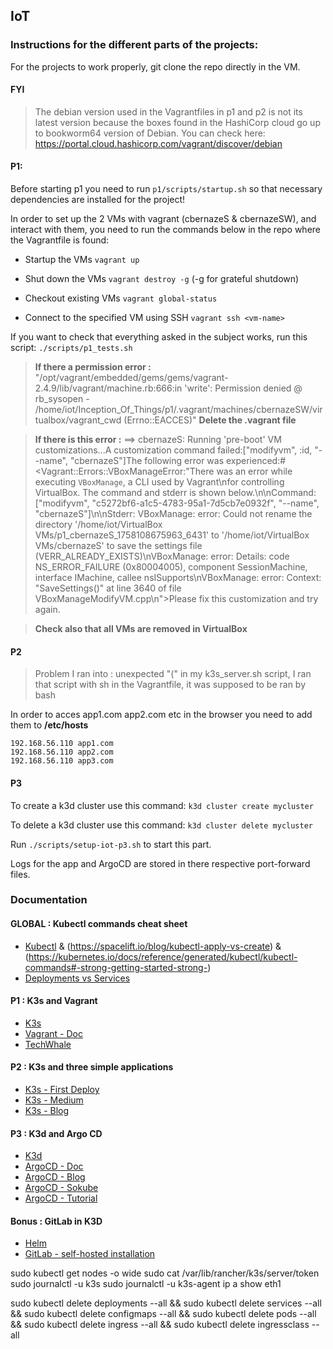 ## IoT

### Instructions for the different parts of the projects:

For the projects to work properly, git clone the repo directly in the VM.

#### FYI

> The debian version used in the Vagrantfiles in p1 and p2 is not its latest version because the
> boxes found in the HashiCorp cloud go up to bookworm64 version of Debian.
> You can check here: https://portal.cloud.hashicorp.com/vagrant/discover/debian

#### P1:

Before starting p1 you need to run ```p1/scripts/startup.sh``` so that necessary dependencies are installed for the project!

In order to set up the 2 VMs with vagrant (cbernazeS & cbernazeSW), and interact with them, you need to run the commands below in the repo where the Vagrantfile is found:

- Startup the VMs
`vagrant up`

- Shut down the VMs
`vagrant destroy -g` (-g for grateful shutdown)

- Checkout existing VMs
`vagrant global-status`

- Connect to the specified VM using SSH
`vagrant ssh <vm-name>`

If you want to check that everything asked in the subject works, run this script:
```./scripts/p1_tests.sh```

> **If there a permission error :** "/opt/vagrant/embedded/gems/gems/vagrant-2.4.9/lib/vagrant/machine.rb:666:in 'write': Permission denied @ rb_sysopen - /home/iot/Inception_Of_Things/p1/.vagrant/machines/cbernazeSW/virtualbox/vagrant_cwd (Errno::EACCES)"
> **Delete the .vagrant file**

> **If there is this error :**
> ==> cbernazeS: Running 'pre-boot' VM customizations...A customization command failed:["modifyvm", :id, "--name", "cbernazeS"]The following error was experienced:#<Vagrant::Errors::VBoxManageError:"There was an error while executing `VBoxManage`, a CLI used by Vagrant\nfor controlling VirtualBox. The command and stderr is shown below.\n\nCommand: [\"modifyvm\", \"c5272bf6-a1c5-4783-95a1-7d5cb7e0932f\", \"--name\", \"cbernazeS\"]\n\nStderr: VBoxManage: error: Could not rename the directory '/home/iot/VirtualBox VMs/p1_cbernazeS_1758108675963_6431' to '/home/iot/VirtualBox VMs/cbernazeS' to save the settings file (VERR_ALREADY_EXISTS)\nVBoxManage: error: Details: code NS_ERROR_FAILURE (0x80004005), component SessionMachine, interface IMachine, callee nsISupports\nVBoxManage: error: Context: \"SaveSettings()\" at line 3640 of file VBoxManageModifyVM.cpp\n">Please fix this customization and try again.

> **Check also that all VMs are removed in VirtualBox**


#### P2

> Problem I ran into : unexpected "(" in my k3s_server.sh script, I ran that script with sh in the Vagrantfile, it was supposed to be ran by bash

In order to acces app1.com app2.com etc in the browser you need to add them to **/etc/hosts**
```
192.168.56.110 app1.com
192.168.56.110 app2.com
192.168.56.110 app3.com
```

#### P3

To create a k3d cluster use this command:
```k3d cluster create mycluster```

To delete a k3d cluster use this command:
```k3d cluster delete mycluster```

Run ```./scripts/setup-iot-p3.sh``` to start this part.

Logs for the app and ArgoCD are stored in there respective port-forward files.

### Documentation
#### GLOBAL : Kubectl commands cheat sheet
- [Kubectl](https://spacelift.io/blog/kubernetes-cheat-sheet) & (https://spacelift.io/blog/kubectl-apply-vs-create) & (https://kubernetes.io/docs/reference/generated/kubectl/kubectl-commands#-strong-getting-started-strong-)
- [Deployments vs Services](https://zeet.co/blog/kubernetes-service-vs-deployment)

#### P1 : K3s and Vagrant
- [K3s](https://docs.k3s.io/)
- [Vagrant - Doc](https://developer.hashicorp.com/vagrant/tutorials/getting-started?product_intent=vagrant)
- [TechWhale](https://www.youtube.com/watch?v=5-PGV-r_684&pp=ygUYdmFncmFudCBjb21tZW50IHV0aWxpc2Vy)

#### P2 : K3s and three simple applications
- [K3s - First Deploy](https://k33g.gitlab.io/articles/2020-02-21-K3S-02-FIRST-DEPLOY.html)
- [K3s - Medium](https://medium.com/@samanazizi/how-to-deploy-a-simple-static-html-project-on-k3s-322667967ed4)
- [K3s - Blog](https://www.jeffgeerling.com/blog/2022/quick-hello-world-http-deployment-testing-k3s-and-traefik)

#### P3 : K3d and Argo CD
- [K3d](https://k3d.io/stable/)
- [ArgoCD - Doc](https://argo-cd.readthedocs.io/en/stable/)
- [ArgoCD - Blog](https://une-tasse-de.cafe/blog/argocd/)
- [ArgoCD - Sokube](https://www.sokube.io/en/blog/gitops-on-a-laptop-with-k3d-and-argocd-en)
- [ArgoCD - Tutorial](https://www.youtube.com/watch?v=MeU5_k9ssrs)

#### Bonus : GitLab in K3D
- [Helm](https://helm.sh/docs/intro/cheatsheet/)
- [GitLab - self-hosted installation](https://hepapi.github.io/knowledge-hub/devops/gitlab/gitlab-self-hosted-installation/#using-an-existing-cert-manager)

sudo kubectl get nodes -o wide
sudo cat /var/lib/rancher/k3s/server/token
sudo journalctl -u k3s
sudo journalctl -u k3s-agent
ip a show eth1

sudo kubectl delete deployments --all && sudo kubectl delete services --all && sudo kubectl delete configmaps --all && sudo kubectl delete pods --all && sudo kubectl delete ingress --all && sudo kubectl delete ingressclass --all
